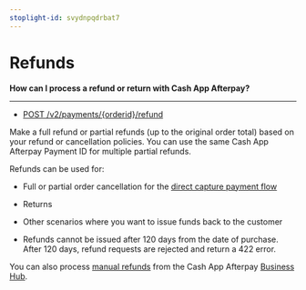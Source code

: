 ```yaml
---
stoplight-id: svydnpqdrbat7
---
```


# Refunds
**How can I process a refund or return with Cash App Afterpay?**

---

- [POST /v2/payments/{orderid}/refund](https://developers.cash.app/docs/merchant/reference/payments/operations/create-a-v-2-payment-refund)

Make a full refund or partial refunds (up to the original order total) based on your refund or cancellation policies. You can use the same Cash App Afterpay Payment ID for multiple partial refunds.

Refunds can be used for:

* Full or partial order cancellation for the [direct capture payment flow](https://developers.cash.app/docs/merchant/api-development/api-calls-payment-flows/direct-capture)

* Returns

* Other scenarios where you want to issue funds back to the customer

* Refunds cannot be issued after 120 days from the date of purchase. After 120 days, refund requests are rejected and return a 422 error.

You can also process [manual refunds](../MERCHANT-OPERATIONS/Manual-Refunds.md) from the Cash App Afterpay [Business Hub](API-Merchant-Portal.md).